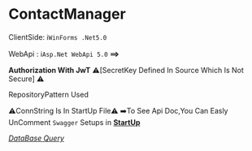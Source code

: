 # ContactManager

ClientSide: ℹ️`WinForms .Net5.0`

WebApi : ℹ️`Asp.Net WebApi 5.0` <b>==></b>

<b>Authorization With JwT</b>  ⚠️[SecretKey Defined In Source Which Is Not Secure] ⚠️

RepositoryPattern Used

⚠️ConnString Is In StartUp File⚠️
➡️To See Api Doc,You Can Easly UnComment `Swagger` Setups in <a href="https://github.com/MrAliSalehi/ContactManager/blob/master/Api/WebApi/AppApi/Startup.cs"><b>StartUp</b></a>



<a href="https://github.com/MrAliSalehi/ContactManager/blob/master/Api/WebApi/AppApi/Properties/Db_Query.sql"><i>DataBase Query</i></a>
